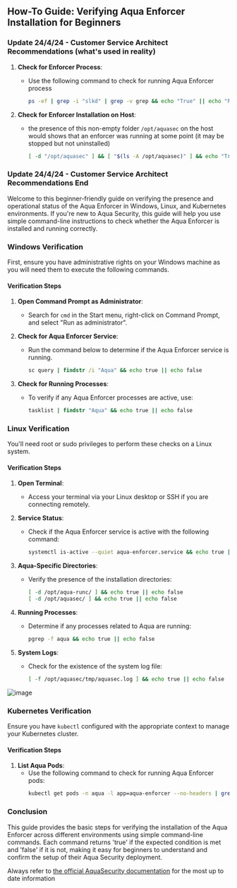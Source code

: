 ## How-To Guide: Verifying Aqua Enforcer Installation for Beginners


### **Update 24/4/24 - Customer Service Architect Recommendations (what's used in reality)**

1. **Check for Enforcer Process**:
   - Use the following command to check for running Aqua Enforcer process
  
     ```bash
     ps -ef | grep -i "slkd" | grep -v grep && echo "True" || echo "False"

     ```
2. **Check for Enforcer Installation on Host**:
   - the presence of this non-empty folder `/opt/aquasec` on the host would shows that an enforcer was running at some point (it may be stopped but not uninstalled)
  
     ```bash
     [ -d "/opt/aquasec" ] && [ "$(ls -A /opt/aquasec)" ] && echo "True" || echo "False"

     ```

### **Update 24/4/24 - Customer Service Architect Recommendations End**




Welcome to this beginner-friendly guide on verifying the presence and operational status of the Aqua Enforcer in Windows, Linux, and Kubernetes environments. If you're new to Aqua Security, this guide will help you use simple command-line instructions to check whether the Aqua Enforcer is installed and running correctly.

### **Windows Verification**

First, ensure you have administrative rights on your Windows machine as you will need them to execute the following commands.

#### **Verification Steps**

1. **Open Command Prompt as Administrator**:
   - Search for `cmd` in the Start menu, right-click on Command Prompt, and select "Run as administrator".

2. **Check for Aqua Enforcer Service**:
   - Run the command below to determine if the Aqua Enforcer service is running.
     ```cmd
     sc query | findstr /i "Aqua" && echo true || echo false
     ```

3. **Check for Running Processes**:
   - To verify if any Aqua Enforcer processes are active, use:
     ```cmd
     tasklist | findstr "Aqua" && echo true || echo false
     ```

### **Linux Verification**

You'll need root or sudo privileges to perform these checks on a Linux system.

#### **Verification Steps**

1. **Open Terminal**:
   - Access your terminal via your Linux desktop or SSH if you are connecting remotely.

2. **Service Status**:
   - Check if the Aqua Enforcer service is active with the following command:
     ```bash
     systemctl is-active --quiet aqua-enforcer.service && echo true || echo false
     ```

3. **Aqua-Specific Directories**:
   - Verify the presence of the installation directories:
     ```bash
     [ -d /opt/aqua-runc/ ] && echo true || echo false
     [ -d /opt/aquasec/ ] && echo true || echo false
     ```

4. **Running Processes**:
   - Determine if any processes related to Aqua are running:
     ```bash
     pgrep -f aqua && echo true || echo false
     ```

5. **System Logs**:
   - Check for the existence of the system log file:
     ```bash
     [ -f /opt/aquasec/tmp/aquasec.log ] && echo true || echo false
     ```
![image](https://github.com/allthingsclowd/Aqua-Enforcer-Validation/assets/9472095/b96348c3-e42c-4f28-832e-8c70ecb03779)


### **Kubernetes Verification**

Ensure you have `kubectl` configured with the appropriate context to manage your Kubernetes cluster.

#### **Verification Steps**

1. **List Aqua Pods**:
   - Use the following command to check for running Aqua Enforcer pods:
     ```bash
     kubectl get pods -n aqua -l app=aqua-enforcer --no-headers | grep -q . && echo true || echo false
     ```

### **Conclusion**

This guide provides the basic steps for verifying the installation of the Aqua Enforcer across different environments using simple command-line commands. Each command returns 'true' if the expected condition is met and 'false' if it is not, making it easy for beginners to understand and confirm the setup of their Aqua Security deployment.

Always refer to [the official AquaSecurity documentation](https://docs.aquasec.com/saas/) for the most up to date information

